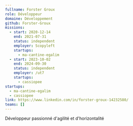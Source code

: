 ```yaml
---
fullname: Forster Groux
role: Développeur
domaine: Développement
github: Forster-Groux
missions:
  - start: 2020-12-14
    end: 2021-07-31
    status: independent
    employer: Scopyleft
    startups:
      - ma-cantine-egalim
  - start: 2023-10-02
    end: 2024-09-30
    status: independent
    employer: /ut7
    startups:
      - cassiopee
startups:
  - ma-cantine-egalim
  - cassiopee
link: https://www.linkedin.com/in/forster-groux-14232580/
teams: []
---
```

Développeur passionné d'agilité et d'horizontalité